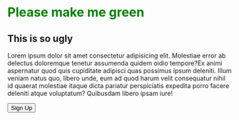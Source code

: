 <html lang="en">
<head>
  <title>Hey!</title>
  <link href="styles.css">
</head>
<style>
    h1 {
	color: green;
}

h2 {
	color: magenta;
}

p {
  color: white;
  background-color: black;
}

button {
  color: red;
  background-color: pink;
}
</style>
<body>
  <h1>Please make me green</h1>
  <h2>This is so ugly</h2>
  <p>Lorem ipsum dolor sit amet consectetur adipisicing elit. Molestiae error ab delectus doloremque tenetur assumenda quidem oidio tempore?Ex animi aspernatur quod quis cupiditate adipisci quas possimus ipsum deleniti. Illum veniam natus quo, libero unde, eum ad quod harum velit consequatur nihil id quaerat molestiae itaque dicta pariatur perspiciatis expedita porro facere deleniti atque voluptatum? Quibusdam libero ipsam iure!</p>
    <button>Sign Up</button>
</body>
</html>
